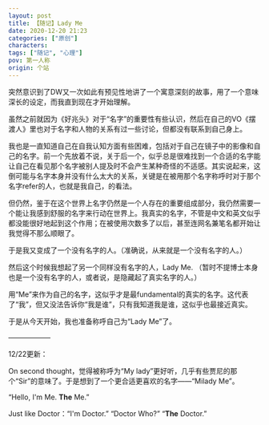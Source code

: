 ```yaml
---
layout: post
title: 【随记】Lady Me
date: 2020-12-20 21:23
categories: ["原创"]
characters: 
tags: ["随记", "心理"]
pov: 第一人称
origin: 个站
---
```


突然意识到了DW又一次如此有预见性地讲了一个寓意深刻的故事，用了一个意味深长的设定，而我直到现在才开始理解。

虽然之前就因为《好兆头》对于“名字”的重要性有些认识，然后在自己的VO《摆渡人》里也对于名字和人物的关系有过一些讨论，但都没有联系到自己身上。

我也是一直知道自己在自我认知方面有些困难，包括对于自己在镜子中的影像和自己的名字。前一个先放着不说，关于后一个，似乎总是很难找到一个合适的名字能让自己在看见那个名字被别人提及时不会产生某种奇怪的不适感。其实说起来，这倒可能与名字本身并没有什么太大的关系，关键是在被用那个名字称呼时对于那个名字refer的人，也就是我自己，的看法。

但仍然，鉴于在这个世界上名字仍然是一个人存在的重要组成部分，我仍然需要一个能让我感到舒服的名字来行动在世界上。我真实的名字，不管是中文和英文似乎都没能很好地起到这个作用；在被使用次数多了以后，甚至连网名兼笔名都开始让我觉得不那么顺眼了。

于是我又变成了一个没有名字的人。（准确说，从来就是一个没有名字的人。）

然后这个时候我想起了另一个同样没有名字的人，Lady Me. （暂时不提博士本身也是一个没有名字的人，或者说，是隐藏起了真实名字的人。）

用“Me”来作为自己的名字，这似乎才是最fundamental的真实的名字。这代表了“我”，但又没法告诉你“我是谁”，只有我知道我是谁，这似乎也最接近真实。

于是从今天开始，我也准备称呼自己为“Lady Me”了。

——————

12/22更新：

On second thought，觉得被称呼为“My lady”更好听，几乎有些贾尼的那个“Sir”的意味了。于是想到了一个更合适更喜欢的名字——“Milady Me”。

“Hello, I'm Me. **The** Me.”

Just like Doctor：“I'm Doctor.” “Doctor Who?” “**The** Doctor.”